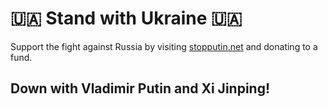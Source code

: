 # 🇺🇦 Stand with Ukraine 🇺🇦

Support the fight against Russia by visiting [stopputin.net](https://www.stopputin.net/) and
donating to a fund.

## Down with Vladimir Putin and Xi Jinping!
